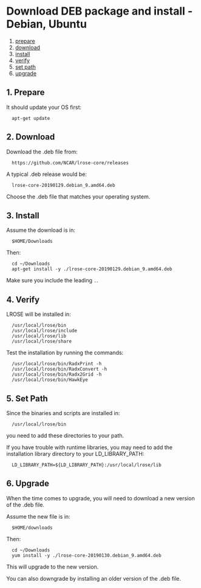 # Download DEB package and install - Debian, Ubuntu

1. [prepare](#prepare)
2. [download](#download)
3. [install](#install)
4. [verify](#verify)
5. [set path](#set_path)
6. [upgrade](#upgrade)

<a name="prepare"/>

## 1. Prepare

It should update your OS first:

```
  apt-get update
```

<a name="download"/>

## 2. Download

Download the .deb file from:

```
  https://github.com/NCAR/lrose-core/releases
```

A typical .deb release would be:

```
  lrose-core-20190129.debian_9.amd64.deb
```

Choose the .deb file that matches your operating system.

<a name="install"/>

## 3. Install

Assume the download is in:

```
  $HOME/Downloads
```

Then:

```
  cd ~/Downloads
  apt-get install -y ./lrose-core-20190129.debian_9.amd64.deb
```

Make sure you include the leading ```.```.

<a name="verify"/>

## 4. Verify

LROSE will be installed in:

```
  /usr/local/lrose/bin
  /usr/local/lrose/include
  /usr/local/lrose/lib
  /usr/local/lrose/share
```

Test the installation by running the commands:

```
  /usr/local/lrose/bin/RadxPrint -h
  /usr/local/lrose/bin/RadxConvert -h
  /usr/local/lrose/bin/Radx2Grid -h
  /usr/local/lrose/bin/HawkEye
```

<a name="set_path"/>

## 5. Set Path

Since the binaries and scripts are installed in:

```
  /usr/local/lrose/bin
```

you need to add these directories to your path.

If you have trouble with runtime libraries, you may need to add the
installation library directory to your LD_LIBRARY_PATH:

```
  LD_LIBRARY_PATH=${LD_LIBRARY_PATH}:/usr/local/lrose/lib
```

<a name="upgrade"/>

## 6. Upgrade

When the time comes to upgrade, you will need to download a new version of the .deb file.

Assume the new file is in:

```
  $HOME/downloads
```

Then:

```
  cd ~/Downloads
  yum install -y ./lrose-core-20190130.debian_9.amd64.deb
```

This will upgrade to the new version.

You can also downgrade by installing an older version of the .deb file.


